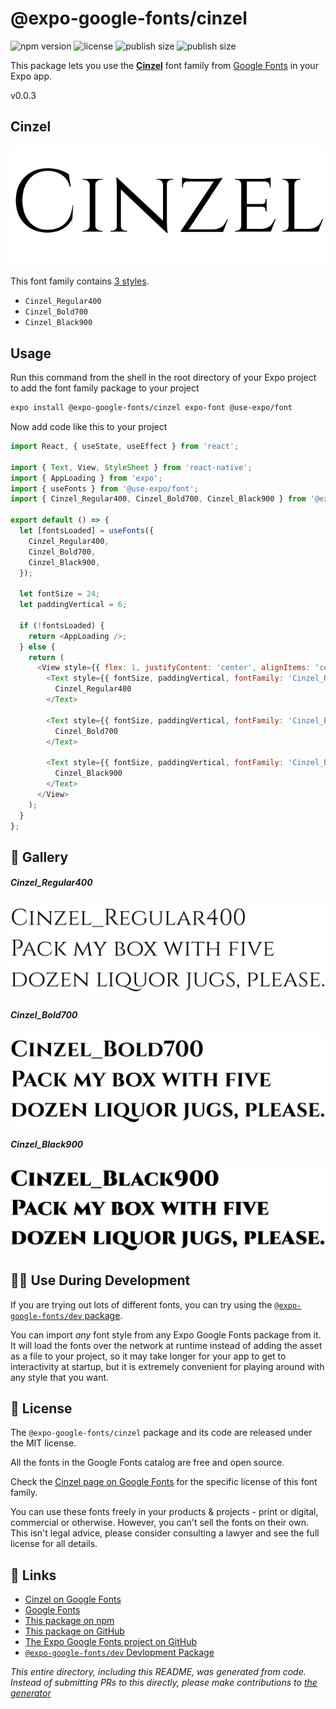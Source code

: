 # @expo-google-fonts/cinzel

![npm version](https://flat.badgen.net/npm/v/@expo-google-fonts/cinzel)
![license](https://flat.badgen.net/github/license/expo/google-fonts)
![publish size](https://flat.badgen.net/packagephobia/install/@expo-google-fonts/cinzel)
![publish size](https://flat.badgen.net/packagephobia/publish/@expo-google-fonts/cinzel)

This package lets you use the [**Cinzel**](https://fonts.google.com/specimen/Cinzel) font family from [Google Fonts](https://fonts.google.com/) in your Expo app.

v0.0.3

## Cinzel

![Cinzel](./font-family.png)

This font family contains [3 styles](#-gallery).

- `Cinzel_Regular400`
- `Cinzel_Bold700`
- `Cinzel_Black900`

## Usage

Run this command from the shell in the root directory of your Expo project to add the font family package to your project
```sh
expo install @expo-google-fonts/cinzel expo-font @use-expo/font
```

Now add code like this to your project
```js
import React, { useState, useEffect } from 'react';

import { Text, View, StyleSheet } from 'react-native';
import { AppLoading } from 'expo';
import { useFonts } from '@use-expo/font';
import { Cinzel_Regular400, Cinzel_Bold700, Cinzel_Black900 } from '@expo-google-fonts/cinzel';

export default () => {
  let [fontsLoaded] = useFonts({
    Cinzel_Regular400,
    Cinzel_Bold700,
    Cinzel_Black900,
  });

  let fontSize = 24;
  let paddingVertical = 6;

  if (!fontsLoaded) {
    return <AppLoading />;
  } else {
    return (
      <View style={{ flex: 1, justifyContent: 'center', alignItems: 'center' }}>
        <Text style={{ fontSize, paddingVertical, fontFamily: 'Cinzel_Regular400' }}>
          Cinzel_Regular400
        </Text>

        <Text style={{ fontSize, paddingVertical, fontFamily: 'Cinzel_Bold700' }}>
          Cinzel_Bold700
        </Text>

        <Text style={{ fontSize, paddingVertical, fontFamily: 'Cinzel_Black900' }}>
          Cinzel_Black900
        </Text>
      </View>
    );
  }
};

```

## 🔡 Gallery

##### Cinzel_Regular400
![Cinzel_Regular400](./1a1d67206903b7688f4187df3dd0563dce75a49b26d036c7e88798adcd6c8fab.ttf.png)

##### Cinzel_Bold700
![Cinzel_Bold700](./d385de045feb981ef4256fb3f82d128c1835f686ed5611dd1c5b01e8b615e7bb.ttf.png)

##### Cinzel_Black900
![Cinzel_Black900](./fbb068fbb60eb4c57957c490b9e8c4b00d9c8cc14bd064d85fca96516f5ae46f.ttf.png)


## 👩‍💻 Use During Development

If you are trying out lots of different fonts, you can try using the [`@expo-google-fonts/dev` package](https://github.com/expo/google-fonts/tree/master/font-packages/dev#readme).

You can import *any* font style from any Expo Google Fonts package from it. It will load the fonts
over the network at runtime instead of adding the asset as a file to your project, so it may take longer
for your app to get to interactivity at startup, but it is extremely convenient
for playing around with any style that you want.

## 📖 License

The `@expo-google-fonts/cinzel` package and its code are released under the MIT license.

All the fonts in the Google Fonts catalog are free and open source.

Check the [Cinzel page on Google Fonts](https://fonts.google.com/specimen/Cinzel) for the specific license of this font family.

You can use these fonts freely in your products & projects - print or digital, commercial or otherwise. However, you can't sell the fonts on their own. This isn't legal advice, please consider consulting a lawyer and see the full license for all details.

## 🔗 Links

- [Cinzel on Google Fonts](https://fonts.google.com/specimen/Cinzel)
- [Google Fonts](https://fonts.google.com/)
- [This package on npm](https://www.npmjs.com/package/@expo-google-fonts/cinzel)
- [This package on GitHub](https://github.com/expo/google-fonts/tree/master/font-packages/cinzel)
- [The Expo Google Fonts project on GitHub](https://github.com/expo/google-fonts)
- [`@expo-google-fonts/dev` Devlopment Package](https://github.com/expo/google-fonts/tree/master/font-packages/dev)


*This entire directory, including this README, was generated from code. Instead of submitting PRs to this directly, please make contributions to [the generator](https://github.com/expo/google-fonts/tree/master/packages/generator)*
